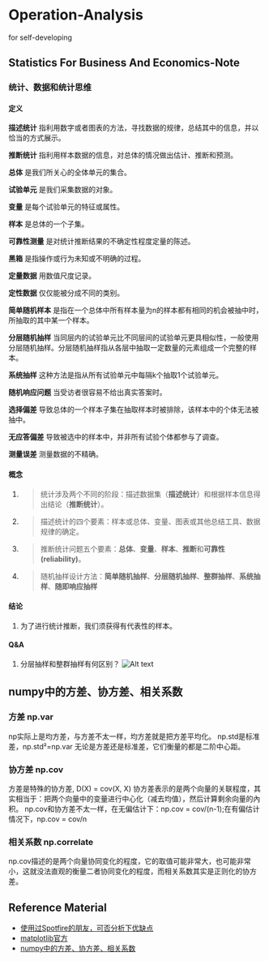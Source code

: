 # Operation-Analysis
for self-developing

## Statistics For Business And Economics-Note
### 统计、数据和统计思维
#### 定义
**描述统计** 指利用数字或者图表的方法，寻找数据的规律，总结其中的信息，并以恰当的方式展示。

**推断统计** 指利用样本数据的信息，对总体的情况做出估计、推断和预测。

**总体** 是我们所关心的全体单元的集合。

**试验单元** 是我们采集数据的对象。

**变量** 是每个试验单元的特征或属性。

**样本** 是总体的一个子集。

**可靠性测量** 是对统计推断结果的不确定性程度定量的陈述。

**黑箱** 是指操作或行为未知或不明确的过程。

**定量数据** 用数值尺度记录。

**定性数据** 仅仅能被分成不同的类别。

**简单随机样本** 是指在一个总体中所有样本量为n的样本都有相同的机会被抽中时，所抽取的其中某一个样本。

**分层随机抽样** 当同层内的试验单元比不同层间的试验单元更具相似性，一般使用分层随机抽样。分层随机抽样指从各层中抽取一定数量的元素组成一个完整的样本。

**系统抽样** 这种方法是指从所有试验单元中每隔k个抽取1个试验单元。

**随机响应问题** 当受访者很容易不给出真实答案时。

**选择偏差** 导致总体的一个样本子集在抽取样本时被排除，该样本中的个体无法被抽中。

**无应答偏差** 导致被选中的样本中，并非所有试验个体都参与了调查。

**测量误差** 测量数据的不精确。


#### 概念
1. > 统计涉及两个不同的阶段：描述数据集（**描述统计**）和根据样本信息得出结论（**推断统计**）。
2. > 描述统计的四个要素：样本或总体、变量、图表或其他总结工具、数据规律的确定。
2. > 推断统计问题五个要素：**总体**、**变量**、**样本**、**推断**和**可靠性(reliability)**。
3. > 随机抽样设计方法：**简单随机抽样**、**分层随机抽样**、**整群抽样**、**系统抽样**、**随即响应抽样**

#### 结论
1. 为了进行统计推断，我们须获得有代表性的样本。

#### Q&A
1. 分层抽样和整群抽样有何区别？
![Alt text](https://pic2.zhimg.com/1546ac4bd52323e6f508edb9e9a98dab_r.jpg)

## numpy中的方差、协方差、相关系数
### 方差 np.var
np实际上是均方差，与方差不太一样，均方差就是把方差平均化。
np.std是标准差，np.std²=np.var
无论是方差还是标准差，它们衡量的都是二阶中心距。
### 协方差 np.cov
方差是特殊的协方差, D(X) = cov(X, X)
协方差表示的是两个向量的关联程度，其实相当于：把两个向量中的变量进行中心化（减去均值），然后计算剩余向量的內积。
np.cov和协方差不太一样，在无偏估计下：np.cov = cov/(n-1);在有偏估计情况下，np.cov = cov/n
### 相关系数 np.correlate
np.cov描述的是两个向量协同变化的程度，它的取值可能非常大，也可能非常小，这就没法直观的衡量二者协同变化的程度，而相关系数其实是正则化的协方差。

## Reference Material
- [使用过Spotfire的朋友，可否分析下优缺点](https://www.zhihu.com/question/41444381)
- [matplotlib官方](https://matplotlib.org/)
- [numpy中的方差、协方差、相关系数](https://www.cnblogs.com/weiyinfu/p/10693445.html)
